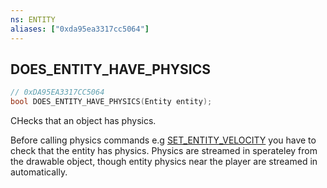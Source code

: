 ```yaml
---
ns: ENTITY
aliases: ["0xda95ea3317cc5064"]
---
```

## DOES_ENTITY_HAVE_PHYSICS

```c
// 0xDA95EA3317CC5064
bool DOES_ENTITY_HAVE_PHYSICS(Entity entity);
```

CHecks that an object has physics.

Before calling physics commands e.g [SET_ENTITY_VELOCITY](#_0x1C99BB7B6E96D16F) you have to check that the entity has physics. Physics are streamed in sperateley from the drawable object, though entity physics near the player are streamed in automatically.

